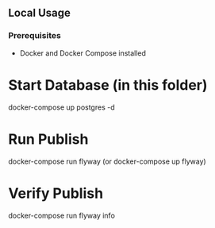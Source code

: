 ## Local Usage

### Prerequisites
- Docker and Docker Compose installed

# Start Database (in this folder)
docker-compose up postgres -d

# Run Publish
docker-compose run flyway (or docker-compose up flyway)

# Verify Publish
docker-compose run flyway info
